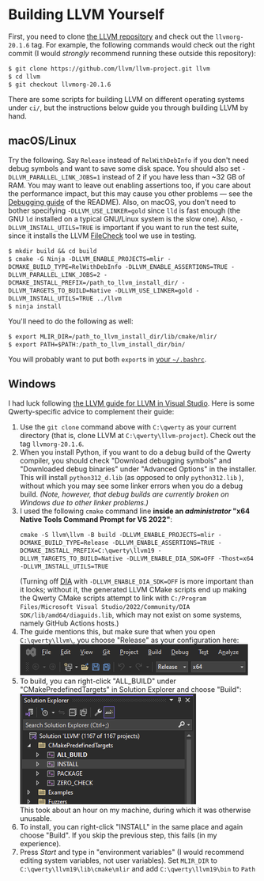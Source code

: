 Building LLVM Yourself
======================

First, you need to clone [the LLVM repository][5] and check out the
`llvmorg-20.1.6` tag. For example, the following commands would check out the
right commit (I would _strongly_ recommend running these outside this
repository):

    $ git clone https://github.com/llvm/llvm-project.git llvm
    $ cd llvm
    $ git checkout llvmorg-20.1.6

There are some scripts for building LLVM on different operating systems under
`ci/`, but the instructions below guide you through building LLVM by
hand.

macOS/Linux
-----------

Try the following. Say `Release` instead of `RelWithDebInfo` if you don't need
debug symbols and want to save some disk space. You should also set
`-DLLVM_PARALLEL_LINK_JOBS=1` instead of 2 if you have less than ~32 GB of RAM.
You may want to leave out enabling assertions too, if you care about the
performance impact, but this may cause you other problems — see the
[Debugging guide](debugging.md) of the README). Also, on macOS,
you don't need to bother specifying `-DLLVM_USE_LINKER=gold` since `lld` is
fast enough (the GNU `ld` installed on a typical GNU/Linux system is the slow
one). Also, `-DLLVM_INSTALL_UTILS=TRUE` is important if you want to run the
test suite, since it installs the LLVM [FileCheck][4] tool we use in testing.

    $ mkdir build && cd build
    $ cmake -G Ninja -DLLVM_ENABLE_PROJECTS=mlir -DCMAKE_BUILD_TYPE=RelWithDebInfo -DLLVM_ENABLE_ASSERTIONS=TRUE -DLLVM_PARALLEL_LINK_JOBS=2 -DCMAKE_INSTALL_PREFIX=/path_to_llvm_install_dir/ -DLLVM_TARGETS_TO_BUILD=Native -DLLVM_USE_LINKER=gold -DLLVM_INSTALL_UTILS=TRUE ../llvm
    $ ninja install

You'll need to do the following as well:

    $ export MLIR_DIR=/path_to_llvm_install_dir/lib/cmake/mlir/
    $ export PATH=$PATH:/path_to_llvm_install_dir/bin/

You will probably want to put both `export`s in [your `~/.bashrc`][1].

Windows
-------

I had luck following [the LLVM guide for LLVM in Visual Studio][2]. Here is
some Qwerty-specific advice to complement their guide:

1. Use the `git clone` command above with `C:\qwerty` as your current directory
   (that is, clone LLVM at `C:\qwerty\llvm-project`). Check out the tag
   `llvmorg-20.1.6`.
2. When you install Python, if you want to do a debug build of the Qwerty
   compiler, you should check "Download debugging symbols" and "Downloaded debug
   binaries" under "Advanced Options" in the installer. This will install
   `python312_d.lib` (as opposed to only `python312.lib` ), without which you
   may see some linker errors when you do a debug build. _(Note, however, that
   debug builds are currently broken on Windows due to other linker problems.)_
3. I used the following `cmake` command line **inside an _administrator_ "x64
   Native Tools Command Prompt for VS 2022"**:
   ```
   cmake -S llvm\llvm -B build -DLLVM_ENABLE_PROJECTS=mlir -DCMAKE_BUILD_TYPE=Release -DLLVM_ENABLE_ASSERTIONS=TRUE -DCMAKE_INSTALL_PREFIX=C:\qwerty\llvm19 -DLLVM_TARGETS_TO_BUILD=Native -DLLVM_ENABLE_DIA_SDK=OFF -Thost=x64 -DLLVM_INSTALL_UTILS=TRUE
   ```
   (Turning off [DIA][3] with `-DLLVM_ENABLE_DIA_SDK=OFF` is more important
   than it looks; without it, the generated LLVM CMake scripts end up making
   the Qwerty CMake scripts attempt to link with
   `C:/Program Files/Microsoft Visual Studio/2022/Community/DIA SDK/lib/amd64/diaguids.lib`,
   which may not exist on some systems, namely GitHub Actions hosts.)
4. The guide mentions this, but make sure that when you open `C:\qwerty\llvm\`,
   you choose "Release" as your configuration here:\
   ![Screenshot of "Release" as the Visual Studio Configuration][img:vs-config]
5. To build, you can right-click "ALL_BUILD" under
   "CMakePredefinedTargets" in Solution Explorer and choose "Build":\
   ![Screenshot of "ALL_BUILD" inside "CMakePredefinedTargets"][img:vs-project]\
   This took about an hour on my machine, during which it was otherwise unusable.
6. To install, you can right-click "INSTALL" in the same place and
   again choose "Build". If you skip the previous step, this fails (in my
   experience).
7. Press _Start_ and type in "environment variables" (I would recommend editing
   system variables, not user variables).
   Set `MLIR_DIR` to `C:\qwerty\llvm19\lib\cmake\mlir` and add
   `C:\qwerty\llvm19\bin` to `Path`

[1]: https://unix.stackexchange.com/q/129143/62375
[2]: https://llvm.org/docs/GettingStartedVS.html
[3]: https://learn.microsoft.com/en-us/visualstudio/debugger/debug-interface-access/debug-interface-access-sdk?view=vs-2022
[4]: https://llvm.org/docs/CommandGuide/FileCheck.html
[5]: https://github.com/llvm/llvm-project

[img:vs-config]: img/vs-config.png
[img:vs-project]: img/vs-project.png
